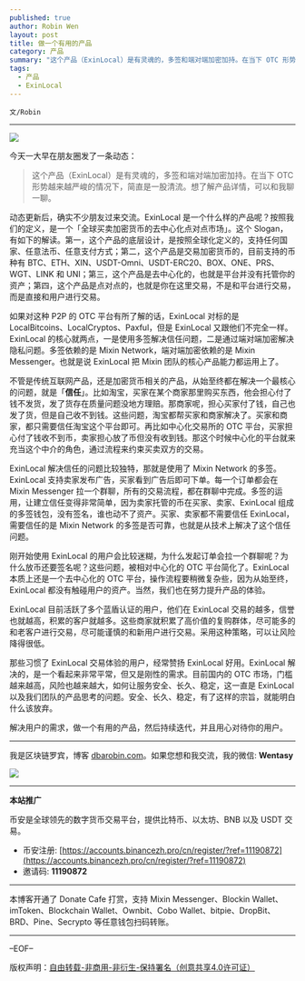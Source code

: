 ```yaml
---
published: true
author: Robin Wen
layout: post
title: 做一个有用的产品
category: 产品
summary: "这个产品（ExinLocal）是有灵魂的，多签和端对端加密加持。在当下 OTC 形势越来越严峻的情况下，简直是一股清流。想了解产品详情，可以和我聊一聊。那些习惯了 ExinLocal 交易体验的用户，经常赞扬 ExinLocal 好用。ExinLocal 解决的，是一个看起来非常平常，但又是刚性的需求。目前国内的 OTC 市场，门槛越来越高，风险也越来越大，作何让服务安全、长久、稳定，这一直是 ExinLocal 以及我们团队的产品思考的问题。安全、长久、稳定，有了这样的宗旨，就能明白什么该放弃。解决用户的需求，做一个有用的产品，然后持续迭代，并且用心对待你的用户。"
tags:
  - 产品
  - ExinLocal
---
```


`文/Robin`

***

![](https://cdn.dbarobin.com/3q6fn5q.png)

今天一大早在朋友圈发了一条动态：

> 这个产品（ExinLocal）是有灵魂的，多签和端对端加密加持。在当下 OTC 形势越来越严峻的情况下，简直是一股清流。想了解产品详情，可以和我聊一聊。

动态更新后，确实不少朋友过来交流。ExinLocal 是一个什么样的产品呢？按照我们的定义，是一个「全球买卖加密货币的去中心化点对点市场」。这个 Slogan，有如下的解读。第一，这个产品的底层设计，是按照全球化定义的，支持任何国家、任意法币、任意支付方式；第二，这个产品是交易加密货币的，目前支持的币种有 BTC、ETH、XIN、USDT-Omni、USDT-ERC20、BOX、ONE、PRS、WGT、LINK 和 UNI；第三，这个产品是去中心化的，也就是平台并没有托管你的资产；第四，这个产品是点对点的，也就是你在这里交易，不是和平台进行交易，而是直接和用户进行交易。

如果对这种 P2P 的 OTC 平台有所了解的话，ExinLocal 对标的是 LocalBitcoins、LocalCryptos、Paxful，但是 ExinLocal 又跟他们不完全一样。ExinLocal 的核心就两点，一是使用多签解决信任问题，二是通过端对端加密解决隐私问题。多签依赖的是 Mixin Network，端对端加密依赖的是 Mixin Messenger。也就是说 ExinLocal 把 Mixin 团队的核心产品能力都运用上了。

不管是传统互联网产品，还是加密货币相关的产品，从始至终都在解决一个最核心的问题，就是「**信任**」。比如淘宝，买家在某个商家那里购买东西，他会担心付了钱不发货，发了货存在质量问题没地方理赔。那商家呢，担心买家付了钱，自己也发了货，但是自己收不到钱。这些问题，淘宝都帮买家和商家解决了。买家和商家，都只需要信任淘宝这个平台即可。再比如中心化交易所的 OTC 平台，买家担心付了钱收不到币，卖家担心放了币但没有收到钱。那这个时候中心化的平台就来充当这个中介的角色，通过流程来约束买卖双方的交易。

ExinLocal 解决信任的问题比较独特，那就是使用了 Mixin Network 的多签。ExinLocal 支持卖家发布广告，买家看到广告后即可下单。每一个订单都会在 Mixin Messenger 拉一个群聊，所有的交易流程，都在群聊中完成。多签的运用，让建立信任变得非常简单，因为卖家托管的币在买家、卖家、ExinLocal 组成的多签钱包，没有签名，谁也动不了资产。买家、卖家都不需要信任 ExinLocal，需要信任的是 Mixin Network 的多签是否可靠，也就是从技术上解决了这个信任问题。

刚开始使用 ExinLocal 的用户会比较迷糊，为什么发起订单会拉一个群聊呢？为什么放币还要签名呢？这些问题，被相对中心化的 OTC 平台简化了。ExinLocal 本质上还是一个去中心化的 OTC 平台，操作流程要稍微复杂些，因为从始至终，ExinLocal 都没有触碰用户的资产。当然，我们也在努力提升产品的体验。

ExinLocal 目前活跃了多个蓝盾认证的用户，他们在 ExinLocal 交易的越多，信誉也就越高，积累的客户就越多。这些商家就积累了高价值的复购群体，尽可能多的和老客户进行交易，尽可能谨慎的和新用户进行交易。采用这种策略，可以让风险降得很低。

那些习惯了 ExinLocal 交易体验的用户，经常赞扬 ExinLocal 好用。ExinLocal 解决的，是一个看起来非常平常，但又是刚性的需求。目前国内的 OTC 市场，门槛越来越高，风险也越来越大，如何让服务安全、长久、稳定，这一直是 ExinLocal 以及我们团队的产品思考的问题。安全、长久、稳定，有了这样的宗旨，就能明白什么该放弃。

解决用户的需求，做一个有用的产品，然后持续迭代，并且用心对待你的用户。

***

我是区块链罗宾，博客 [dbarobin.com](https://dbarobin.com/)。如果您想和我交流，我的微信: **Wentasy**

![](https://cdn.dbarobin.com/v4yywe2.png)

***

**本站推广**

币安是全球领先的数字货币交易平台，提供比特币、以太坊、BNB 以及 USDT 交易。

* 币安注册: [https://accounts.binancezh.pro/cn/register/?ref=11190872](https://accounts.binancezh.pro/cn/register/?ref=11190872)
* 邀请码: **11190872**

***

本博客开通了 Donate Cafe 打赏，支持 Mixin Messenger、Blockin Wallet、imToken、Blockchain Wallet、Ownbit、Cobo Wallet、bitpie、DropBit、BRD、Pine、Secrypto 等任意钱包扫码转账。

<center>
    <div class="--donate-button"
         data-button-id="f8b9df0d-af9a-460d-8258-d3f435445075"
    ></div>
</center>

***

–EOF–

版权声明：[自由转载-非商用-非衍生-保持署名（创意共享4.0许可证）](http://creativecommons.org/licenses/by-nc-nd/4.0/deed.zh)
